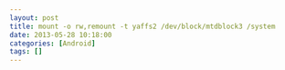 ```yaml
---
layout: post
title: mount -o rw,remount -t yaffs2 /dev/block/mtdblock3 /system
date: 2013-05-28 10:18:00
categories: [Android]
tags: []
---
```

                